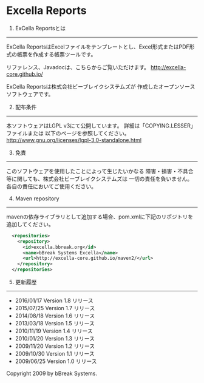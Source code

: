 Excella Reports
===============

1. ExCella Reportsとは  
---------------------

  ExCella ReportsはExcelファイルをテンプレートとし、Excel形式またはPDF形式の帳票を作成する帳票ツールです。
  
  リファレンス、Javadocは、こちらからご覧いただけます。
  http://excella-core.github.io/

  ExCella Reportsは株式会社ビーブレイクシステムズが
  作成したオープンソースソフトウェアです。


2. 配布条件  
-------------

  本ソフトウェアはLGPL v3にて公開しています。
  詳細は「COPYING.LESSER」ファイルまたは
  以下のページを参照してください。
  http://www.gnu.org/licenses/lgpl-3.0-standalone.html


3. 免責  
---------

  このソフトウェアを使用したことによって生じたいかなる
  障害・損害・不具合等に関しても、株式会社ビーブレイクシステムズは
  一切の責任を負いません。各自の責任においてご使用ください。

4. Maven repository
-------------
mavenの依存ライブラリとして追加する場合、pom.xmlに下記のリポジトリを追加してください。
```xml
  <repositories>
    <repository>
	  <id>excella.bbreak.org</id>
      <name>bBreak Systems Excella</name>
      <url>http://excella-core.github.io/maven2/</url>    
    </repository>
  </repositories>
```

5. 更新履歴  
-------------
* 2016/01/17 Version 1.8 リリース
* 2015/07/25 Version 1.7 リリース
* 2014/08/18 Version 1.6 リリース
* 2013/03/18 Version 1.5 リリース
* 2010/11/19 Version 1.4 リリース
* 2010/01/20 Version 1.3 リリース
* 2009/11/20 Version 1.2 リリース
* 2009/10/30 Version 1.1 リリース
* 2009/06/25 Version 1.0 リリース


Copyright 2009 by bBreak Systems.
